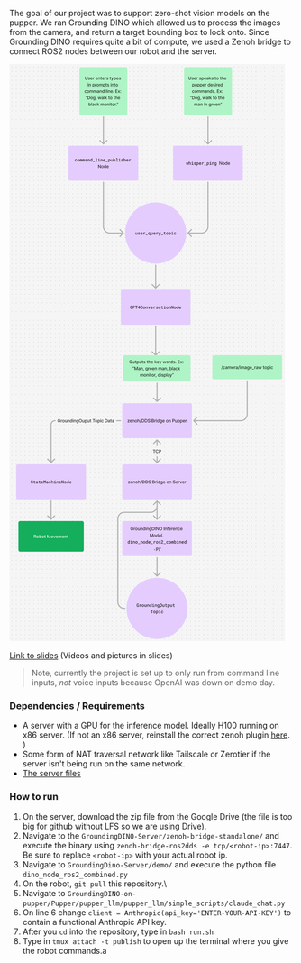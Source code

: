 The goal of our project was to support zero-shot vision models on the pupper. We ran Grounding DINO which allowed us to process the images from the camera, and return a target bounding box to lock onto. Since Grounding DINO requires quite a bit of compute, we used a Zenoh bridge to connect ROS2 nodes between our robot and the server.

![alt text](image.png)

[Link to slides](https://docs.google.com/presentation/d/1DscjwsaXE5AMdKXYatM0UojeO6OOYxdLWSe9gKqW-aA/edit?usp=sharing) (Videos and pictures in slides)

> Note, currently the project is set up to only run from command line inputs, *not* voice inputs because OpenAI was down on demo day. 
  
### Dependencies / Requirements
- A server with a GPU for the inference model. Ideally H100 running on x86 server. (If not an x86 server, reinstall the correct zenoh plugin [here](https://download.eclipse.org/zenoh/zenoh-plugin-ros2dds/latest/). )
- Some form of NAT traversal network like Tailscale or Zerotier if the server isn't being run on the same network.
- [The server files](https://drive.google.com/drive/folders/1WhypdyoNzZovLyZQYCk08r78Wch0_sGF?usp=sharing)

### How to run
1. On the server, download the zip file from the Google Drive (the file is too big for github without LFS so we are using Drive).
2. Navigate to the `GroundingDINO-Server/zenoh-bridge-standalone/` and execute the binary using `zenoh-bridge-ros2dds -e tcp/<robot-ip>:7447`. Be sure to replace `<robot-ip>` with your actual robot ip.
3. Navigate to `GroundingDino-Server/demo/` and execute the python file `dino_node_ros2_combined.py`
4. On the robot, `git pull` this repository.\
5. Navigate to `GroundingDINO-on-pupper/Pupper/pupper_llm/pupper_llm/simple_scripts/claude_chat.py`
6.  On line 6 change `client = Anthropic(api_key='ENTER-YOUR-API-KEY')` to contain a functional Anthropic API key.
5. After you `cd` into the repository, type in `bash run.sh`
6. Type in `tmux attach -t publish` to open up the terminal where you give the robot commands.a
